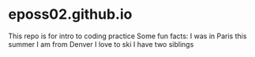# eposs02.github.io


This repo is for intro to coding practice
Some fun facts:
I was in Paris this summer
I am from Denver
I love to ski
I have two siblings 
